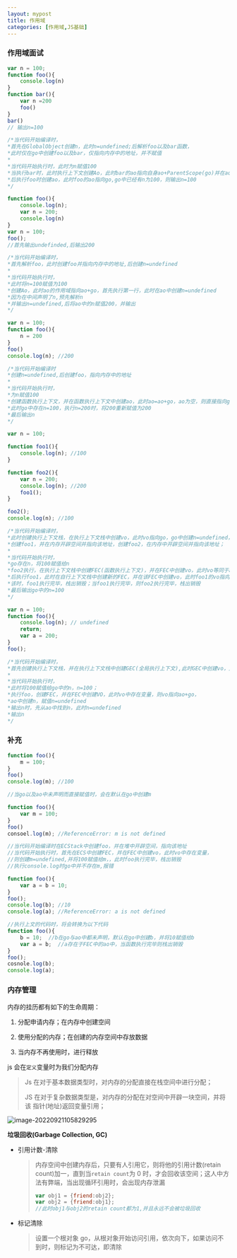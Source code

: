 ```yaml
---
layout: mypost
title: 作用域
categories: [作用域,JS基础]
---
```


### 作用域面试

```js
var n = 100;
function foo(){
    console.log(n)
}
function bar(){
    var n =200
  	foo()
}
bar()
// 输出n=100

/*当代码开始编译时，
*首先在GlobalObject创建n，此时n=undefined;后解析foo以及bar函数，
*此时仅在go中创建foo以及bar，仅指向内存中的地址，并不赋值
*
*当代码开始执行时，此时为n赋值100
*当执行bar时，此时执行上下文创建Ao，此时bar的ao指向自身ao+ParentScope(go)并在ao中创建n，此时n为undefined，并赋值为200
*后执行foo时创建ao，此时foo的ao指向go,go中已经有n为100，则输出n=100
*/
```

```js
function foo(){
    console.log(n);
    var n = 200;
    console.log(n)
}
var n = 100;
foo();
//首先输出undefinded,后输出200

/*当代码开始编译时，
*首先解析foo，此时创建foo并指向内存中的地址,后创建n=undefined
*
*当代码开始执行时，
*此时将n=100赋值为100
*创建Ao，此时ao的作用域指向ao+go，首先执行第一行，此时在ao中创建n=undefined
*因为在中间声明了n,预先解析n
*并输出n=undefined,后将ao中的n赋值200，并输出
*/
```

```js
var n = 100;
function foo(){
    n = 200
}
foo()
console.log(n); //200

/*当代码开始编译时
*创建n=undefined,后创建foo，指向内存中的地址
*
*当代码开始执行时，
*为n赋值100
*创建函数执行上下文，并在函数执行上下文中创建ao，此时ao=ao+go，ao为空，则直接指向go，即ao=go
*此时go中存在n=100，执行n=200时，将200重新赋值为200
*最后输出n
*/
```

```js
var n = 100;

function foo1(){
    console.log(n); //100
}

function foo2(){
    var n = 200;
    console.log(n); //200
    foo1();
}

foo2();
console.log(n); //100

/*当代码开始编译时，
*此时创建执行上下文栈，在执行上下文栈中创建vo，此时vo指向go，go中创建n=undefined，
*创建foo1，并在内存开辟空间并指向该地址，创建foo2，在内存中开辟空间并指向该地址；
*
*当代码开始执行时，
*go存在n，将100赋值给n
*foo2执行，在执行上下文栈中创建FEC(函数执行上下文)，并在FEC中创建vo，此时vo等同于ao+go，在ao中创建n，并赋值200，第一个输出200；
*后执行foo1，此时在自行上下文栈中创建新的FEC，并在该FEC中创建vo，此时foo1的vo指向go，此时在go中存在n=100，此时输出100
*该时，foo1执行完毕，栈出销毁；当foo1执行完毕，则foo2执行完毕，栈出销毁
*最后输出go中的n=100
*/
```

```js
var n = 100;
function foo(){
    console.log(n); // undefined
    return;
    var a = 200;
}
foo();

/*当代码开始编译时，
*首先创建执行上下文栈，并在执行上下文栈中创建GEC(全局执行上下文),此时GEC中创建vo，此时vo指向go，创建n=undefined,创建foo，并在堆内存中开辟空间，指向该地址
*
*当代码开始执行时，
*此时将100赋值给go中的n，n=100；
*执行foo，创建FEC，并在FEC中创建VO，此时vo中存在变量，则vo指向ao+go，
*ao中创建n，赋值n=undefined
*输出n时，先从ao中找到n，此时n=undefined
*输出n
*/
```

### 补充

```js
function foo(){
    m = 100;
}
foo()
console.log(m); //100

//当go以及ao中未声明而直接赋值时，会在默认在go中创建m

function foo(){
    var m = 100;
}
foo()
consoel.log(m); //ReferenceError: m is not defined

//当代码开始编译时在ECStack中创建foo，并在堆中开辟空间，指向该地址
//当代码开始执行时，首先在ECS中创建FEC，并在FEC中创建vo，此时vo中存在变量，
//则创建m=undefined,并将100赋值给m，，此时foo执行完毕，栈出销毁
//执行console.log时go中并不存在m,报错
```

```js
function foo(){
    var a = b = 10;
}
foo();
console.log(b); //10
console.log(a); //ReferenceError: a is not defined

//执行上文的代码时，将会转换为以下代码
function foo(){
    b = 10;  //b在go与ao中都未声明，默认在go中创建b，并将10赋值给b
    var a = b;  //a存在于FEC中的ao中，当函数执行完毕则栈出销毁
}
foo();
cosnole.log(b);
console.log(a);
```

### 内存管理

内存的挂历都有如下的生命周期：

1. 分配申请内存；在内存中创建空间

2. 使用分配的内存；在创建的内存空间中存放数据
3. 当内存不再使用时，进行释放

js 会在`定义`变量时为我们分配内存

> Js 在对于基本数据类型时，对内存的分配直接在栈空间中进行分配；
>
> JS 在对于复杂数据类型是，对内存的分配在对空间中开辟一块空间，并将该
> 指针(地址)返回变量引用；

![image-20220921105829295](image-20220921105829295.png)

**垃圾回收(Garbage Collection, GC)**

- 引用计数-清除

  > 内存空间中创建内存后，只要有人引用它，则将他的引用计数(retain count)加一，直到当`retain count`为 0 时，才会回收该空间；这人中方法有弊端，当出现循环引用时，会出现内存泄漏
  >
  > ```js
  > var obj1 = {friend:obj2};
  > var obj2 = {friend:obj1};
  > //此时obj1与obj2的retain count都为1,并且永远不会被垃圾回收
  > ```

- 标记清除

  > 设置一个根对象 go，从根对象开始访问引用，依次向下，如果访问不到时，则标记为不可达，即清除